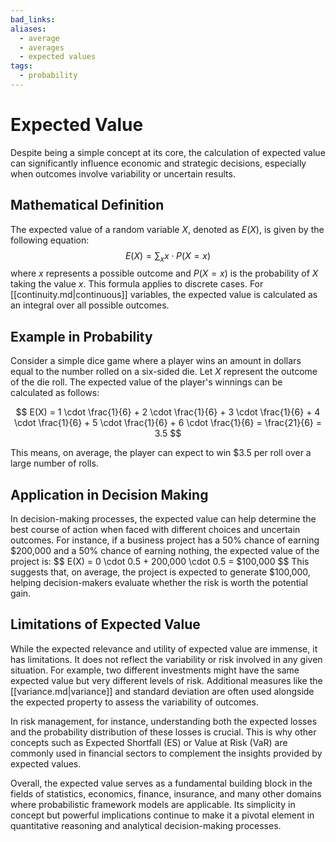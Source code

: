```yaml
---
bad_links:
aliases:
  - average
  - averages
  - expected values
tags:
  - probability
---
```

# Expected Value

Despite being a simple concept at its core, the calculation of expected value can significantly influence economic and strategic decisions, especially when outcomes involve variability or uncertain results.

## Mathematical Definition

The expected value of a random variable $X$, denoted as $E(X)$, is given by the following equation:
$$
E(X) = \sum_{x} x \cdot P(X = x)
$$
where $x$ represents a possible outcome and $P(X = x)$ is the probability of $X$ taking the value $x$. This formula applies to discrete cases. For [[continuity.md|continuous]] variables, the expected value is calculated as an integral over all possible outcomes.

## Example in Probability

Consider a simple dice game where a player wins an amount in dollars equal to the number rolled on a six-sided die. Let $X$ represent the outcome of the die roll. The expected value of the player's winnings can be calculated as follows:

$$
E(X) = 1 \cdot \frac{1}{6} + 2 \cdot \frac{1}{6} + 3 \cdot \frac{1}{6} + 4 \cdot \frac{1}{6} + 5 \cdot \frac{1}{6} + 6 \cdot \frac{1}{6} = \frac{21}{6} = 3.5
$$

This means, on average, the player can expect to win $3.5 per roll over a large number of rolls.

## Application in Decision Making

In decision-making processes, the expected value can help determine the best course of action when faced with different choices and uncertain outcomes. For instance, if a business project has a 50% chance of earning $200,000 and a 50% chance of earning nothing, the expected value of the project is:
$$
E(X) = 0 \cdot 0.5 + 200,000 \cdot 0.5 = $100,000
$$
This suggests that, on average, the project is expected to generate $100,000, helping decision-makers evaluate whether the risk is worth the potential gain.

## Limitations of Expected Value

While the expected relevance and utility of expected value are immense, it has limitations. It does not reflect the variability or risk involved in any given situation. For example, two different investments might have the same expected value but very different levels of risk. Additional measures like the [[variance.md|variance]] and standard deviation are often used alongside the expected property to assess the variability of outcomes.

In risk management, for instance, understanding both the expected losses and the probability distribution of these losses is crucial. This is why other concepts such as Expected Shortfall (ES) or Value at Risk (VaR) are commonly used in financial sectors to complement the insights provided by expected values.

Overall, the expected value serves as a fundamental building block in the fields of statistics, economics, finance, insurance, and many other domains where probabilistic framework models are applicable. Its simplicity in concept but powerful implications continue to make it a pivotal element in quantitative reasoning and analytical decision-making processes.